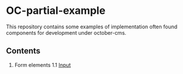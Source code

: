 # OC-partial-example

This repository contains some examples of implementation often found components for development under october-cms.

## Contents

1. Form elements
   1.1 [Input](/component/form/input/input.md)
